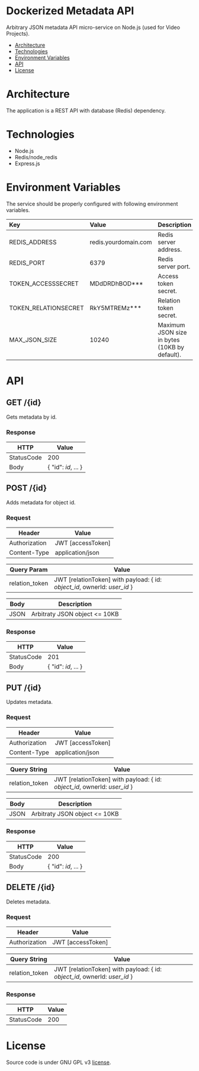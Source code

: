 # Dockerized Metadata API
Arbitrary JSON metadata API micro-service on Node.js (used for Video Projects).

* [Architecture](#architecture)
* [Technologies](#technologies)
* [Environment Variables](#environment-variables)
* [API](#api)
* [License](#license)

# Architecture
The application is a REST API with database (Redis) dependency.

# Technologies
* Node.js
* Redis/node_redis
* Express.js

# Environment Variables
The service should be properly configured with following environment variables.

Key | Value | Description
:-- | :-- | :-- 
REDIS_ADDRESS | redis.yourdomain.com | Redis server address.
REDIS_PORT | 6379 | Redis server port.
TOKEN_ACCESSSECRET | MDdDRDhBOD*** | Access token secret.
TOKEN_RELATIONSECRET | RkY5MTREMz*** | Relation token secret.
MAX_JSON_SIZE | 10240 | Maximum JSON size in bytes (10KB by default).

# API

## GET /{id}
Gets metadata by id.

### Response
| HTTP       | Value     |
|------------|-----------|
| StatusCode | 200       |
| Body       | { "id": *id*, ... } |

## POST /{id}
Adds metadata for object id.

### Request
| Header   | Value |
|----------|-------------|
| Authorization     | JWT [accessToken] |
| Content-Type      | application/json |

| Query Param   | Value |
|----------|-------------|
| relation_token     | JWT [relationToken] with payload: { id: *object_id*, ownerId: *user_id* } |

| Body    | Description |
|----------|-------------|
| JSON | Arbitraty JSON object <= 10KB      |

### Response
| HTTP       | Value     |
|------------|-----------|
| StatusCode | 201       |
| Body       | { "id": *id*, ... } |

## PUT /{id}
Updates metadata.

### Request
| Header   | Value |
|----------|-------------|
| Authorization     | JWT [accessToken] |
| Content-Type      | application/json |

| Query String   | Value |
|----------|-------------|
| relation_token     | JWT [relationToken] with payload: { id: *object_id*, ownerId: *user_id* } |

| Body    | Description |
|----------|-------------|
| JSON | Arbitraty JSON object <= 10KB      |

### Response
| HTTP       |  Value                                                             |
|------------|--------------------------------------------------------------------|
| StatusCode | 200                                                                |
| Body       | { "id": *id*, ... } |

## DELETE /{id}
Deletes metadata.

### Request
| Header   | Value |
|----------|-------------|
| Authorization     | JWT [accessToken] |

| Query String   | Value |
|----------|-------------|
| relation_token     | JWT [relationToken] with payload: { id: *object_id*, ownerId: *user_id* } |

### Response
| HTTP       |  Value                                                             |
|------------|--------------------------------------------------------------------|
| StatusCode | 200                                                                |

# License
Source code is under GNU GPL v3 [license](LICENSE).
